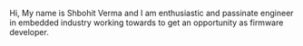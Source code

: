 
Hi, My name is Shbohit Verma and I am enthusiastic and passinate engineer in embedded industry working towards to get an opportunity as firmware developer.
